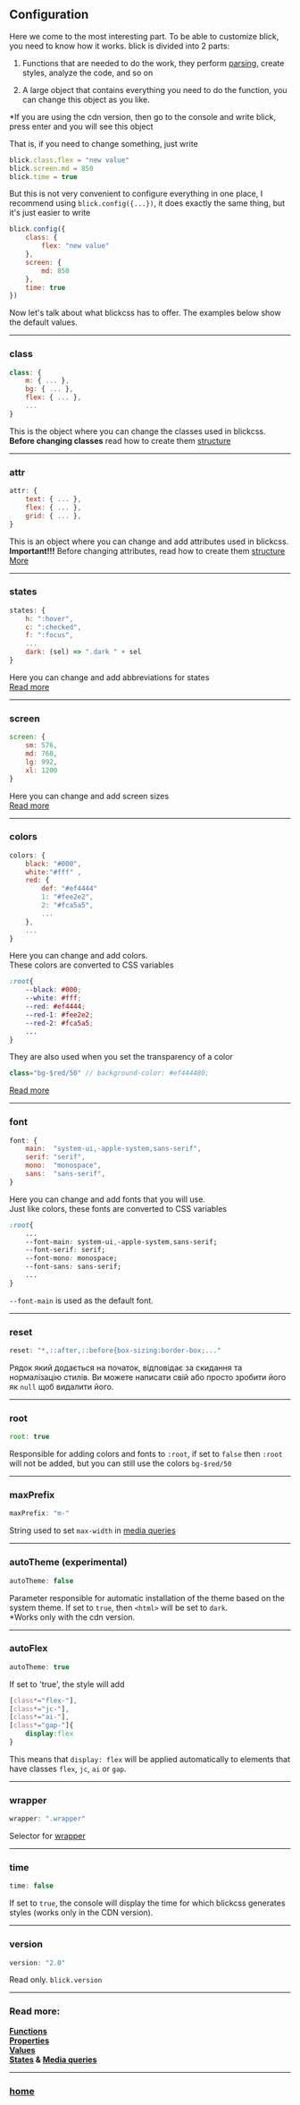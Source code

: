 ## Configuration

Here we come to the most interesting part.
To be able to customize blick, you need to know how it works. blick is divided into 2 parts:  

1. Functions that are needed to do the work, they perform [parsing](./parser.md), create styles, analyze the code, and so on 

2. A large object that contains everything you need to do the function, you can change this object as you like.
   

*If you are using the cdn version, then go to the console and write blick, press enter and you will see this object

That is, if you need to change something, just write 

```js
blick.class.flex = "new value"
blick.screen.md = 850
blick.time = true
```

But this is not very convenient to configure everything in one place, I recommend using `blick.config({...})`, it does exactly the same thing, but it's just easier to write

```js
blick.config({
    class: {
        flex: "new value"
    },
    screen: {
        md: 850
    },
    time: true
})
```

Now let's talk about what blickcss has to offer. The examples below show the default values.


---
### class

```js
class: {
    m: { ... },
    bg: { ... },
    flex: { ... },
    ...
}
```

This is the object where you can change the classes used in blickcss.  
**Before changing classes** read how to create them [structure](./structure.md)


---
### attr

```js
attr: {
    text: { ... },
    flex: { ... },
    grid: { ... },
}
```

This is an object where you can change and add attributes used in blickcss.  
**Important!!!** Before changing attributes, read how to create them [structure](./structure.md#attributes)  
[More](./attributes.md)


---
### states

```js
states: {
    h: ":hover",
    c: ":checked",
    f: ":focus",
    ...
    dark: (sel) => ".dark " + sel
}
```
Here you can change and add abbreviations for states  
[Read more](./states.md) 


---
### screen

```js
screen: {
    sm: 576,
    md: 768,
    lg: 992,
    xl: 1200
}
```
Here you can change and add screen sizes  
[Read more](./media-query.md#variables) 


---
### colors

```js
colors: {
    black: "#000",
    white:"#fff" ,
    red: {
        def: "#ef4444"
        1: "#fee2e2",
        2: "#fca5a5",
        ...
    },
    ...
}
```

Here you can change and add colors.  
These colors are converted to CSS variables

```css
:root{
    --black: #000;
    --white: #fff;
    --red: #ef4444;
    --red-1: #fee2e2;
    --red-2: #fca5a5;
    ...
}
``` 
They are also used when you set the transparency of a color

```js
class="bg-$red/50" // background-color: #ef444480;
```

[Read more](./values.md#color-opacity) 


---
### font

```js
font: {
    main:  "system-ui,-apple-system,sans-serif",
    serif: "serif",
    mono:  "monospace",
    sans:  "sans-serif",
}
```

Here you can change and add fonts that you will use.   
Just like colors, these fonts are converted to CSS variables  


```css
:root{
    ...
    --font-main: system-ui,-apple-system,sans-serif;
    --font-serif: serif;
    --font-mono: monospace;
    --font-sans: sans-serif;
    ...
}
```
`--font-main` is used as the default font. 


---
### reset

```js
reset: "*,::after,::before{box-sizing:border-box;..."
```

Рядок який додається на початок, відповідає за скидання та нормалізацію стилів. Ви можете написати свій або просто зробити його як `null` щоб видалити його.


---
### root

```js
root: true
```

Responsible for adding colors and fonts to `:root`, if set to `false` then `:root` will not be added, but you can still use the colors `bg-$red/50`


---
### maxPrefix

```js
maxPrefix: "m-"
```

String used to set `max-width` in [media queries](./media-query.md)


---
### autoTheme (experimental)

```js
autoTheme: false
```
Parameter responsible for automatic installation of the theme based on the system theme. If set to `true`, then `<html>` will be set to `dark`.  
*Works only with the cdn version.

---
### autoFlex

```js
autoTheme: true
```

If set to 'true', the style will add 

```css
[class*="flex-"],
[class*="jc-"],
[class*="ai-"],
[class*="gap-"]{
    display:flex
}
```
This means that `display: flex` will be applied automatically to elements that have classes `flex`, `jc`, `ai` or `gap`.

---
### wrapper

```js
wrapper: ".wrapper"
```
Selector for [wrapper](./wrapper.md)



---
### time

```js
time: false
```
If set to `true`, the console will display the time for which blickcss generates styles (works only in the CDN version).


---
### version

```js
version: "2.0"
```
Read only. `blick.version`   



---
### Read more:   
**[Functions](./functions.md)**  
**[Properties](./props.md)**  
**[Values](./values.md)**  
**[States](./states.md) & [Media queries](./media-query.md)** 


---
### [home](./main.md)